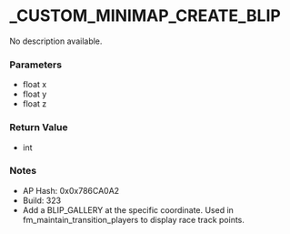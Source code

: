 # _CUSTOM_MINIMAP_CREATE_BLIP

No description available.

### Parameters
* float x
* float y
* float z

### Return Value
* int

### Notes
* AP Hash: 0x0x786CA0A2
* Build: 323
* Add a BLIP_GALLERY at the specific coordinate. Used in fm_maintain_transition_players to display race track points.

